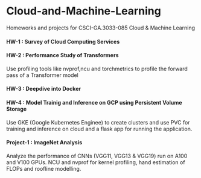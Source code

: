 # Cloud-and-Machine-Learning
Homeworks and projects for  CSCI-GA.3033-085 Cloud &amp; Machine Learning 

#### HW-1 : Survey of Cloud Computing Services
#### HW-2 : Performance Study of Transformers <br>
Use profiling tools like nvprof,ncu and torchmetrics to profile the forward pass of a Transformer model
#### HW-3 : Deepdive into Docker <br>
#### HW-4 : Model Trainig and Inference on GCP using Persistent Volume Storage <br>
Use GKE (Google Kubernetes Enginee) to create clusters and use PVC for training and inference on cloud and a flask app for running the application.
#### Project-1 : ImageNet Analysis <br>
Analyze the performance of CNNs (VGG11, VGG13 & VGG19) run on A100 and V100 GPUs. NCU and nvprof for kernel profiling, hand estimation of FLOPs and roofline modelling.
